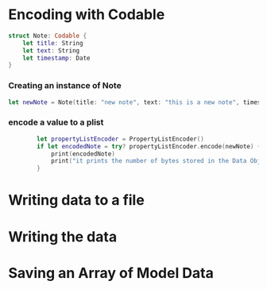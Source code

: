 # Encoding with Codable

```swift
struct Note: Codable {
    let title: String
    let text: String
    let timestamp: Date
}
```

### Creating an instance of Note

```swift
let newNote = Note(title: "new note", text: "this is a new note", timestamp: Date())
```

### encode a value to a plist

```swift
        let propertyListEncoder = PropertyListEncoder()
        if let encodedNote = try? propertyListEncoder.encode(newNote) {
            print(encodedNote)
            print("it prints the number of bytes stored in the Data Object")
        }
```


# Writing data to a file



# Writing the data

# Saving an Array of Model Data





